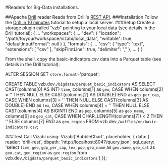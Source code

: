 #Readers for Big-Data installations.

##Apache [Drill](https://github.com/apache/drill) reader
Reads from Drill's [REST API](https://docs.google.com/document/d/1mRsuWk4Dpt6ts-jQ6ke3bB30PIwanRiCPfGxRwZEQME/).
###Installation
Follow the [Drill in 10 minutes](http://drill.apache.org/docs/drill-in-10-minutes/) tutorial to setup a local server.
###Setup
Create a storage plugin called "vzb" pointing to your local data (see details in the Drill tutorial):
{
  ...
  "workspaces": {
    ...
    "dev": {
      "location": "/path/to/your/workspace/vizabi/local_data",
      "writable": true,
      "defaultInputFormat": null
    }
  },
  "formats": {
    ...
    "csv": {
      "type": "text",
      "extensions": [
        "csv"
      ],
      "skipFirstLine": true,
      "delimiter": ","
    },
    ...
  }
}

From the shell, copy the basic-indicators.csv data into a Parquet table (see details in the Drill tutorial):

ALTER SESSION SET `store.format`='parquet';

CREATE TABLE vzb.dev.`/bigdata/parquet_basic_indicators` AS
SELECT
CAST(columns[0] AS INT)  `time`,
columns[1] as `geo`,
CASE 
    WHEN columns[2] = '' THEN NULL 
    ELSE CAST(columns[2] AS DOUBLE) 
END as `gdp_per_cap`,
CASE 
    WHEN columns[3] = '' THEN NULL 
    ELSE CAST(columns[3] AS DOUBLE) 
END as `lex`,
CASE 
    WHEN columns[4] = '' THEN NULL 
    ELSE CAST(columns[4] AS BIGINT) 
END as `pop`,
columns[5] as `geo_name`,
columns[6] as `geo_cat`,
CASE 
    WHEN CHAR_LENGTH(columns[7]) < 2 THEN '' 
    ELSE columns[7] 
END as `geo_region`
FROM vzb.dev.`/waffles/en/basic-indicators.csv`;

###Test
Call Vizabi using:
Vizabi('BubbleChart', placeholder, {
	data: { reader: 'drill-rest', 
			dbpath: 'http://localhost:8047/query.json',
			sql_query: 'select `time`, `geo`, `gdp_per_cap`, `lex`, `pop`, `geo_name` as `geo.name`, `geo_cat` as `geo.cat`, `geo_region` as `geo.region` from  vzb.dev.`/bigdata/parquet_basic_indicators`'}
});


